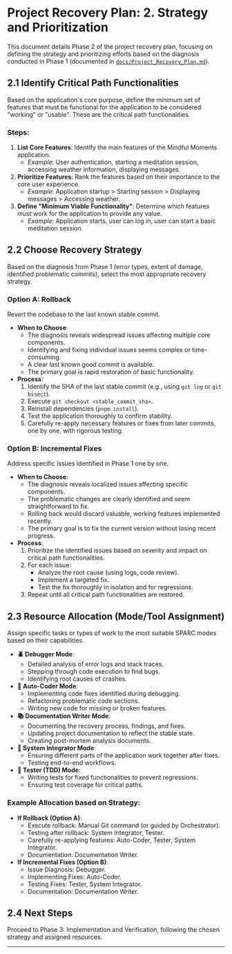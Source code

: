 # Project Recovery Plan: 2. Strategy and Prioritization

This document details Phase 2 of the project recovery plan, focusing on defining the strategy and prioritizing efforts based on the diagnosis conducted in Phase 1 (documented in [`docs/Project_Recovery_Plan.md`](docs/Project_Recovery_Plan.md:1)).

## 2.1 Identify Critical Path Functionalities

Based on the application's core purpose, define the minimum set of features that must be functional for the application to be considered "working" or "usable". These are the critical path functionalities.

### Steps:

1.  **List Core Features**: Identify the main features of the Mindful Moments application.
    *   *Example*: User authentication, starting a meditation session, accessing weather information, displaying messages.
2.  **Prioritize Features**: Rank the features based on their importance to the core user experience.
    *   *Example*: Application startup > Starting session > Displaying messages > Accessing weather.
3.  **Define "Minimum Viable Functionality"**: Determine which features *must* work for the application to provide any value.
    *   *Example*: Application starts, user can log in, user can start a basic meditation session.

## 2.2 Choose Recovery Strategy

Based on the diagnosis from Phase 1 (error types, extent of damage, identified problematic commits), select the most appropriate recovery strategy.

### Option A: Rollback

Revert the codebase to the last known stable commit.

*   **When to Choose**:
    *   The diagnosis reveals widespread issues affecting multiple core components.
    *   Identifying and fixing individual issues seems complex or time-consuming.
    *   A clear last known good commit is available.
    *   The primary goal is rapid restoration of basic functionality.
*   **Process**:
    1.  Identify the SHA of the last stable commit (e.g., using `git log` or `git bisect`).
    2.  Execute `git checkout <stable_commit_sha>`.
    3.  Reinstall dependencies (`pnpm install`).
    4.  Test the application thoroughly to confirm stability.
    5.  Carefully re-apply necessary features or fixes from later commits, one by one, with rigorous testing.

### Option B: Incremental Fixes

Address specific issues identified in Phase 1 one by one.

*   **When to Choose**:
    *   The diagnosis reveals localized issues affecting specific components.
    *   The problematic changes are clearly identified and seem straightforward to fix.
    *   Rolling back would discard valuable, working features implemented recently.
    *   The primary goal is to fix the current version without losing recent progress.
*   **Process**:
    1.  Prioritize the identified issues based on severity and impact on critical path functionalities.
    2.  For each issue:
        *   Analyze the root cause (using logs, code review).
        *   Implement a targeted fix.
        *   Test the fix thoroughly in isolation and for regressions.
    3.  Repeat until all critical path functionalities are restored.

## 2.3 Resource Allocation (Mode/Tool Assignment)

Assign specific tasks or types of work to the most suitable SPARC modes based on their capabilities.

*   **🪲 Debugger Mode**:
    *   Detailed analysis of error logs and stack traces.
    *   Stepping through code execution to find bugs.
    *   Identifying root causes of crashes.
*   **🧠 Auto-Coder Mode**:
    *   Implementing code fixes identified during debugging.
    *   Refactoring problematic code sections.
    *   Writing new code for missing or broken features.
*   **📚 Documentation Writer Mode**:
    *   Documenting the recovery process, findings, and fixes.
    *   Updating project documentation to reflect the stable state.
    *   Creating post-mortem analysis documents.
*   **🔗 System Integrator Mode**:
    *   Ensuring different parts of the application work together after fixes.
    *   Testing end-to-end workflows.
*   **🧪 Tester (TDD) Mode**:
    *   Writing tests for fixed functionalities to prevent regressions.
    *   Ensuring test coverage for critical paths.

### Example Allocation based on Strategy:

*   **If Rollback (Option A)**:
    *   Execute rollback: Manual Git command (or guided by Orchestrator).
    *   Testing after rollback: System Integrator, Tester.
    *   Carefully re-applying features: Auto-Coder, Tester, System Integrator.
    *   Documentation: Documentation Writer.
*   **If Incremental Fixes (Option B)**:
    *   Issue Diagnosis: Debugger.
    *   Implementing Fixes: Auto-Coder.
    *   Testing Fixes: Tester, System Integrator.
    *   Documentation: Documentation Writer.

## 2.4 Next Steps

Proceed to Phase 3: Implementation and Verification, following the chosen strategy and assigned resources.

---